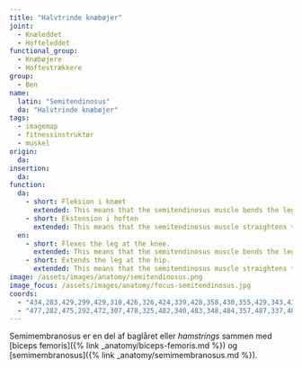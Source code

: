 ```yaml
---
title: "Halvtrinde knæbøjer"
joint:
  - Knæleddet
  - Hofteleddet
functional_group:
  - Knæbøjere
  - Hoftestrækkere
group:
  - Ben
name:
  latin: "Semitendinosus"
  da: "Halvtrinde knæbøjer"
tags:
  - imagemap
  - fitnessinstruktør
  - muskel
origin: 
  da: 
insertion: 
  da: 
function:
  da:
    - short: Fleksion i knæet
      extended: This means that the semitendinosus muscle bends the leg at the knee joint such that there is a decrease in the angle between the lower leg and the upper leg.
    - short: Ekstension i hoften
      extended: This means that the semitendinosus muscle straightens the hip joint such that there is an increase in the angle between the upper leg and the torso.
  en:
    - short: Flexes the leg at the knee.
      extended: This means that the semitendinosus muscle bends the leg at the knee joint such that there is a decrease in the angle between the lower leg and the upper leg.
    - short: Extends the leg at the hip.
      extended: This means that the semitendinosus muscle straightens the hip joint such that there is an increase in the angle between the upper leg and the torso.
image: /assets/images/anatomy/semitendinosus.png
image_focus: /assets/images/anatomy/focus-semitendinosus.jpg
coords:
  - "434,283,429,299,429,310,426,326,424,339,428,358,430,355,429,343,434,324,437,314,439,296"
  - "477,282,475,292,472,307,478,325,482,340,483,348,484,357,487,337,483,307,484,291"
---
```


Semimembranosus er en del af baglåret eller _hamstrings_ sammen med [biceps femoris]({% link _anatomy/biceps-femoris.md %}) og [semimembranosus]({% link _anatomy/semimembranosus.md %}).
